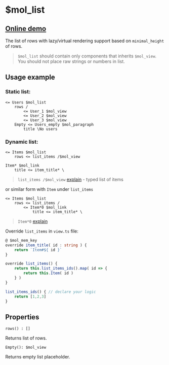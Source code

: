 # $mol_list

## [Online demo](https://mol.hyoo.ru/#!section=demos/readme/demo=mol_list_demo_tree)

The list of rows with lazy/virtual rendering support based on `minimal_height` of rows.

> `$mol_list` should contain only components that inherits `$mol_view`. You should not place raw strings or numbers in list.

## Usage example

### Static list:

```
<= Users $mol_list
	rows /
		<= User_1 $mol_view
		<= User_2 $mol_view
		<= User_3 $mol_view
	Empty <= Users_empty $mol_paragraph
		title \No users
```

### Dynamic list:

```
<= Items $mol_list
	rows <= list_items /$mol_view

Item* $mol_link
	title <= item_title* \
```

> `list_items /$mol_view` [explain](https://mol.hyoo.ru/#!section=view.tree/source=%24example%20%24mol_object%0A%09list_items%20%2F%0A%09list_items_typed%20%2F%24mol_view%0A) - typed list of items

or similar form with `Item` under `list_items`

```
<= Items $mol_list
	rows <= list_items /
		<= Item*0 $mol_link
			title <= item_title* \
```

> `Item*0` [explain](https://mol.hyoo.ru/#!section=view.tree/source=%24my_example%20%24mol_object%0A%09foo%20%3C%3D%20spreads*foo%0A%09item_at_0%20%3C%3D%20items*0%0A) 

Override `list_items` in `view.ts` file:

```ts
@ $mol_mem_key
override item_title( id : string ) {
	return `Item#${ id }`
}

override list_items() {
	return this.list_items_ids().map( id => {
		return this.Item( id )
	} )
}

list_items_ids() { // declare your logic
	return [1,2,3]
}
```

## Properties

`rows() : []`

Returns list of rows.

`Empty(): $mol_view`

Returns empty list placeholder.
